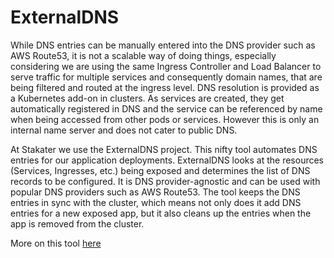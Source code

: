# ExternalDNS


While DNS entries can be manually entered into the DNS provider such as AWS Route53, it is not a scalable way of doing things, especially considering we are using the same Ingress Controller and Load Balancer to serve traffic for multiple services and consequently domain names, that are being filtered and routed at the ingress level. DNS resolution is provided as a Kubernetes add-on in clusters. As services are created, they get automatically registered in DNS and the service can be referenced by name when being accessed from other pods or services. However this is only an internal name server and does not cater to public DNS.

At Stakater we use the ExternalDNS project. This nifty tool automates DNS entries for our application deployments. ExternalDNS looks at the resources (Services, Ingresses, etc.) being exposed and determines the list of DNS records to be configured. It is DNS provider-agnostic and can be used with popular DNS providers such as AWS Route53. The tool keeps the DNS entries in sync with the cluster, which means not only does it add DNS entries for a new exposed app, but it also cleans up the entries when the app is removed from the cluster.

More on this tool [here](/content/tools/global/external-dns/developer-documentation.md)